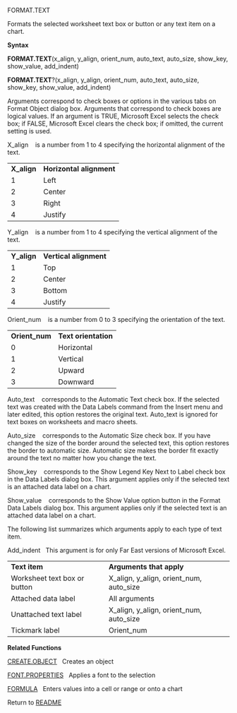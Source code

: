 FORMAT.TEXT

Formats the selected worksheet text box or button or any text item on a
chart.

**Syntax**

**FORMAT.TEXT**(x\_align, y\_align, orient\_num, auto\_text, auto\_size,
show\_key, show\_value, add\_indent)

**FORMAT.TEXT**?(x\_align, y\_align, orient\_num, auto\_text,
auto\_size, show\_key, show\_value, add\_indent)

Arguments correspond to check boxes or options in the various tabs on
Format Object dialog box. Arguments that correspond to check boxes are
logical values. If an argument is TRUE, Microsoft Excel selects the
check box; if FALSE, Microsoft Excel clears the check box; if omitted,
the current setting is used.

X\_align    is a number from 1 to 4 specifying the horizontal alignment
of the text.

|              |                          |
| ------------ | ------------------------ |
| **X\_align** | **Horizontal alignment** |
| 1            | Left                     |
| 2            | Center                   |
| 3            | Right                    |
| 4            | Justify                  |

Y\_align    is a number from 1 to 4 specifying the vertical alignment of
the text.

|              |                        |
| ------------ | ---------------------- |
| **Y\_align** | **Vertical alignment** |
| 1            | Top                    |
| 2            | Center                 |
| 3            | Bottom                 |
| 4            | Justify                |

Orient\_num    is a number from 0 to 3 specifying the orientation of the
text.

|                 |                      |
| --------------- | -------------------- |
| **Orient\_num** | **Text orientation** |
| 0               | Horizontal           |
| 1               | Vertical             |
| 2               | Upward               |
| 3               | Downward             |

Auto\_text    corresponds to the Automatic Text check box. If the
selected text was created with the Data Labels command from the Insert
menu and later edited, this option restores the original text.
Auto\_text is ignored for text boxes on worksheets and macro sheets.

Auto\_size    corresponds to the Automatic Size check box. If you have
changed the size of the border around the selected text, this option
restores the border to automatic size. Automatic size makes the border
fit exactly around the text no matter how you change the text.

Show\_key    corresponds to the Show Legend Key Next to Label check box
in the Data Labels dialog box. This argument applies only if the
selected text is an attached data label on a chart.

Show\_value    corresponds to the Show Value option button in the Format
Data Labels dialog box. This argument applies only if the selected text
is an attached data label on a chart.

The following list summarizes which arguments apply to each type of text
item.

Add\_indent   This argument is for only Far East versions of Microsoft
Excel.

|                              |                                             |
| ---------------------------- | ------------------------------------------- |
| **Text item**                | **Arguments that apply**                    |
| Worksheet text box or button | X\_align, y\_align, orient\_num, auto\_size |
| Attached data label          | All arguments                               |
| Unattached text label        | X\_align, y\_align, orient\_num, auto\_size |
| Tickmark label               | Orient\_num                                 |

**Related Functions**

[CREATE.OBJECT](CREATE.OBJECT.md)   Creates an object

[FONT.PROPERTIES](FONT.PROPERTIES.md)   Applies a font to the selection

[FORMULA](FORMULA.md)   Enters values into a cell or range or onto a chart



Return to [README](README.md)

